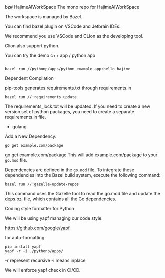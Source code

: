 bz# HajimeAIWorkSpace
The mono repo for HajimeAIWorkSpace

The workspace is managed by Bazel.

You can find bazel plugin on VSCode and Jetbrain IDEs.

We recommend you use VSCode and CLion as the developing tool.

Clion also support python.

You can try the demo c++ app / python app
```shell

bazel run //pythonp/apps/python_example_app:hello_hajime

```

Dependent Compilation

pip-tools generates requirements.txt through requirements.in
```shell
bazel run //:requirements.update

```

The requirements_lock.txt will be updated. If you need to create a new version set of python
packages, you need to create a separate requirements.in file.

- golang

Add a New Dependency:
```shell
go get example.com/package

```
go get example.com/package
This will add example.com/package to your `go.mod` file.

Dependencies are defined in the `go.mod` file. To integrate these dependencies into the Bazel build system, execute the following command:
```shell
bazel run //:gazelle-update-repos

```
This command uses the Gazelle tool to read the go.mod file and update the deps.bzl file, which contains all the Go dependencies.

Coding style formatter for Python

We will be using yapf managing our code style.

https://github.com/google/yapf

for auto-formatting:
```shell
pip install yapf
yapf -r -i ./pythonp/apps/
```
-r represent recursive
-i means inplace

We will enforce yapf check in CI/CD.



